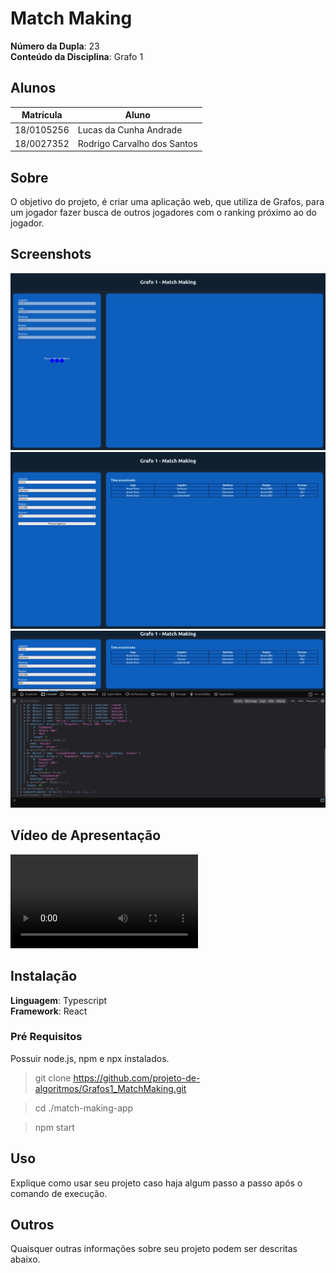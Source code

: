 # Match Making

**Número da Dupla**: 23<br>
**Conteúdo da Disciplina**: Grafo 1<br>

## Alunos
| Matrícula | Aluno |
| -- | -- |
| 18/0105256  |  Lucas da Cunha Andrade |
| 18/0027352  |  Rodrigo Carvalho dos Santos |

## Sobre 
O objetivo do projeto, é criar uma aplicação web, que utiliza de Grafos, para um jogador fazer busca de outros jogadores com o ranking próximo ao do jogador.

## Screenshots
![Carregando o MatchMaking](/screenshot_1.jpg)
![Tabela do time Formado](/screenshot_2.jpg)
![Local Storage](/screenshot_3.jpg)

## Vídeo de Apresentação

![Apresentação](/Grafo1.mp4)

## Instalação 
**Linguagem**: Typescript<br>
**Framework**: React<br>

### **Pré Requisitos**
Possuir node.js, npm e npx instalados.

> git clone https://github.com/projeto-de-algoritmos/Grafos1_MatchMaking.git

> cd ./match-making-app

> npm start

## Uso 
Explique como usar seu projeto caso haja algum passo a passo após o comando de execução.

## Outros 
Quaisquer outras informações sobre seu projeto podem ser descritas abaixo.




